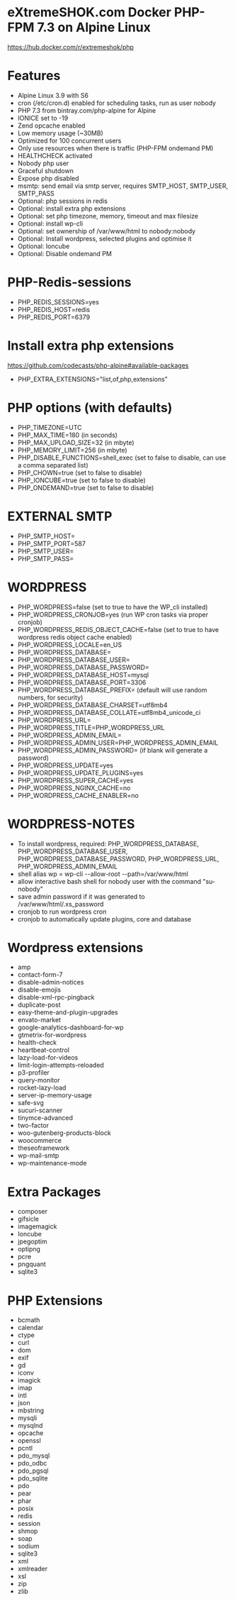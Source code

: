 # eXtremeSHOK.com Docker PHP-FPM 7.3 on Alpine Linux
https://hub.docker.com/r/extremeshok/php

# Features
* Alpine Linux 3.9 with S6
* cron (/etc/cron.d) enabled for scheduling tasks, run as user nobody
* PHP 7.3 from bintray.com/php-alpine for Alpine
* IONICE set to -19
* Zend opcache enabled
* Low memory usage (~30MB)
* Optimized for 100 concurrent users
* Only use resources when there is traffic (PHP-FPM ondemand PM)
* HEALTHCHECK activated
* Nobody php user
* Graceful shutdown
* Expose php disabled
* msmtp: send email via smtp server, requires SMTP_HOST, SMTP_USER, SMTP_PASS
* Optional: php sessions in redis
* Optional: install extra php extensions
* Optional: set php timezone, memory, timeout and max filesize
* Optional: install wp-cli
* Optional: set ownership of /var/www/html to nobody:nobody
* Optional: Install wordpress, selected plugins and optimise it
* Optional: Ioncube
* Optional: Disable ondemand PM
# PHP-Redis-sessions
* PHP_REDIS_SESSIONS=yes
* PHP_REDIS_HOST=redis
* PHP_REDIS_PORT=6379

# Install extra php extensions
https://github.com/codecasts/php-alpine#available-packages
* PHP_EXTRA_EXTENSIONS="list,of,php,extensions"

# PHP options (with defaults)
* PHP_TIMEZONE=UTC
* PHP_MAX_TIME=180 (in seconds)
* PHP_MAX_UPLOAD_SIZE=32 (in mbyte)
* PHP_MEMORY_LIMIT=256 (in mbyte)
* PHP_DISABLE_FUNCTIONS=shell_exec (set to false to disable, can use a comma separated list)
* PHP_CHOWN=true (set to false to disable)
* PHP_IONCUBE=true (set to false to disable)
* PHP_ONDEMAND=true (set to false to disable)

# EXTERNAL SMTP
* PHP_SMTP_HOST=
* PHP_SMTP_PORT=587
* PHP_SMTP_USER=
* PHP_SMTP_PASS=

# WORDPRESS
* PHP_WORDPRESS=false (set to true to have the WP_cli installed)
* PHP_WORDPRESS_CRONJOB=yes (run WP cron tasks via proper cronjob)
* PHP_WORDPRESS_REDIS_OBJECT_CACHE=false (set to true to have wordpress redis object cache enabled)
* PHP_WORDPRESS_LOCALE=en_US
* PHP_WORDPRESS_DATABASE=
* PHP_WORDPRESS_DATABASE_USER=
* PHP_WORDPRESS_DATABASE_PASSWORD=
* PHP_WORDPRESS_DATABASE_HOST=mysql
* PHP_WORDPRESS_DATABASE_PORT=3306
* PHP_WORDPRESS_DATABASE_PREFIX= (default will use random numbers, for security)
* PHP_WORDPRESS_DATABASE_CHARSET=utf8mb4
* PHP_WORDPRESS_DATABASE_COLLATE=utf8mb4_unicode_ci
* PHP_WORDPRESS_URL=
* PHP_WORDPRESS_TITLE=PHP_WORDPRESS_URL
* PHP_WORDPRESS_ADMIN_EMAIL=
* PHP_WORDPRESS_ADMIN_USER=PHP_WORDPRESS_ADMIN_EMAIL
* PHP_WORDPRESS_ADMIN_PASSWORD= (if blank will generate a password)
* PHP_WORDPRESS_UPDATE=yes
* PHP_WORDPRESS_UPDATE_PLUGINS=yes
* PHP_WORDPRESS_SUPER_CACHE=yes
* PHP_WORDPRESS_NGINX_CACHE=no
* PHP_WORDPRESS_CACHE_ENABLER=no

# WORDPRESS-NOTES
* To install wordpress, required: PHP_WORDPRESS_DATABASE, PHP_WORDPRESS_DATABASE_USER, PHP_WORDPRESS_DATABASE_PASSWORD, PHP_WORDPRESS_URL, PHP_WORDPRESS_ADMIN_EMAIL
* shell alias wp = wp-cli --allow-root --path=/var/www/html
* allow interactive bash shell for nobody user with the command "su-nobody"
* save admin password if it was generated to /var/www/html/.xs_password
* cronjob to run wordpress cron
* cronjob to automatically update plugins, core and database

# Wordpress extensions
* amp
* contact-form-7
* disable-admin-notices
* disable-emojis
* disable-xml-rpc-pingback
* duplicate-post
* easy-theme-and-plugin-upgrades
* envato-market
* google-analytics-dashboard-for-wp
* gtmetrix-for-wordpress
* health-check
* heartbeat-control
* lazy-load-for-videos
* limit-login-attempts-reloaded
* p3-profiler
* query-monitor
* rocket-lazy-load
* server-ip-memory-usage
* safe-svg
* sucuri-scanner
* tinymce-advanced
* two-factor
* woo-gutenberg-products-block
* woocommerce
* theseoframework
* wp-mail-smtp
* wp-maintenance-mode


# Extra Packages
* composer
* gifsicle
* imagemagick
* Ioncube
* jpegoptim
* optipng
* pcre
* pngquant
* sqlite3

# PHP Extensions
* bcmath
* calendar
* ctype
* curl
* dom
* exif
* gd
* iconv
* imagick
* imap
* intl
* json
* mbstring
* mysqli
* mysqlnd
* opcache
* openssl
* pcntl
* pdo_mysql
* pdo_odbc
* pdo_pgsql
* pdo_sqlite
* pdo
* pear
* phar
* posix
* redis
* session
* shmop
* soap
* sodium
* sqlite3
* xml
* xmlreader
* xsl
* zip
* zlib
